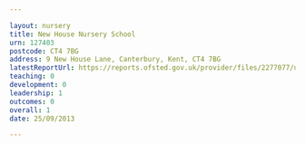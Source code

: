 ```yaml
---

layout: nursery
title: New House Nursery School
urn: 127403
postcode: CT4 7BG
address: 9 New House Lane, Canterbury, Kent, CT4 7BG
latestReportUrl: https://reports.ofsted.gov.uk/provider/files/2277077/urn/127403.pdf
teaching: 0
development: 0
leadership: 1
outcomes: 0
overall: 1
date: 25/09/2013

---
```

